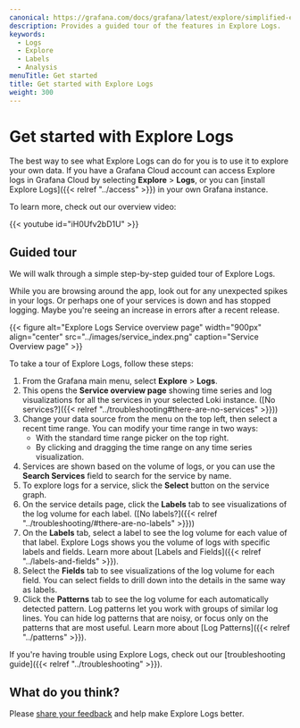 ```yaml
---
canonical: https://grafana.com/docs/grafana/latest/explore/simplified-exploration/logs/get-started/
description: Provides a guided tour of the features in Explore Logs.
keywords:
  - Logs
  - Explore
  - Labels
  - Analysis
menuTitle: Get started
title: Get started with Explore Logs
weight: 300
---
```


# Get started with Explore Logs

The best way to see what Explore Logs can do for you is to use it to explore your own data.
If you have a Grafana Cloud account can access Explore logs in Grafana Cloud by selecting **Explore** > **Logs**, or you can [install Explore Logs]({{< relref "../access" >}}) in your own Grafana instance.

To learn more, check out our overview video:

{{< youtube id="iH0Ufv2bD1U" >}}

## Guided tour

We will walk through a simple step-by-step guided tour of Explore Logs.

While you are browsing around the app, look out for any unexpected spikes in your logs. Or perhaps one of your services is down and has stopped logging. Maybe you're seeing an increase in errors after a recent release.

{{< figure alt="Explore Logs Service overview page" width="900px" align="center" src="../images/service_index.png" caption="Service Overview page" >}}

To take a tour of Explore Logs, follow these steps:

1. From the Grafana main menu, select **Explore** > **Logs**.
1. This opens the **Service overview page** showing time series and log visualizations for all the services in your selected Loki instance. ([No services?]({{< relref "../troubleshooting#there-are-no-services" >}}))
1. Change your data source from the menu on the top left, then select a recent time range. You can modify your time range in two ways:
   - With the standard time range picker on the top right.
   - By clicking and dragging the time range on any time series visualization.
1. Services are shown based on the volume of logs, or you can use the **Search Services** field to search for the service by name.
1. To explore logs for a service, slick the **Select** button on the service graph.
1. On the service details page, click the **Labels** tab to see visualizations of the log volume for each label. ([No labels?]({{< relref "../troubleshooting/#there-are-no-labels" >}}))
1. On the **Labels** tab, select a label to see the log volume for each value of that label.
   Explore Logs shows you the volume of logs with specific labels and fields. Learn more about [Labels and Fields]({{< relref "../labels-and-fields" >}}).
1. Select the **Fields** tab to see visualizations of the log volume for each field. You can select fields to drill down into the details in the same way as labels.
1. Click the **Patterns** tab to see the log volume for each automatically detected pattern.
   Log patterns let you work with groups of similar log lines. You can hide log patterns that are noisy, or focus only on the patterns that are most useful. Learn more about [Log Patterns]({{< relref "../patterns" >}}).

If you're having trouble using Explore Logs, check out our [troubleshooting guide]({{< relref "../troubleshooting" >}}).

## What do you think?

Please [share your feedback](https://forms.gle/1sYWCTPvD72T1dPH9) and help make Explore Logs better.

